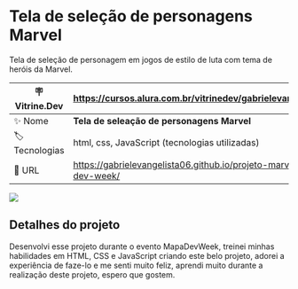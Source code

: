 # Tela de seleção de personagens Marvel

Tela de seleção de personagem em jogos de estilo de luta com tema de heróis da Marvel.

| :placard: Vitrine.Dev |  https://cursos.alura.com.br/vitrinedev/gabrielevangelista094   |
| -------------  | --- |
| :sparkles: Nome        | **Tela de seleação de personagens Marvel**
| :label: Tecnologias | html, css, JavaScript (tecnologias utilizadas)
| :rocket: URL         | https://gabrielevangelista06.github.io/projeto-marvel-mapa-dev-week/

![](https://lh3.googleusercontent.com/YKPFK1IW5eWewsmJDDSPJuQf0_q3iY4BtarzVCIvytRfW39U8Y6nDq5JdxxMz6zwYahytjoYbx9QFpisvorF00A1Q-erxRtBVnaXD95CrRmbmWt3jHzGyL775RKEf4276OkTXlatJZYLe1WMVjkL64v7JcKnvsKtkYhFOnyIWyor6BuHVwLsm1cTbI9qqqPZ8rFxBiCy2S5SqzrapUvnz4aifKUpwqb40uJBp4kX8JT-dMNWQsRxbE_Qw16pkGjddUlaxcMQqEN2K9dtSrHqKu58mpU7O6Raulaxh7TO9_EuZgldd1_E3CWIqs7OCjOBDv-6Rguc2JMizYB-9DzbDIiY3KuBvC8kdmOxzul3V8qQi26J5nHjMYWy_Hhxg4gowXpE3XZD6DPppVF9YqC_tdTqfSQ1C3sB-xoK13YY67uxlanBuG__nFZ_WMfFlYiaLidN7dZIfwp8qhORtOmz5Cna33FUdIF9r_M5WEmCIgd5BJeDJABm9f6S8U9fU5uAXGy1Y_30OMqhAknKWhssEbhP55GhejZ2_cBnWrxzCV4T04ccaKYnJox2nmYrSnQzfErlvJGsQEAVZLXrVubYAiRrMVgC4ha3gHeUJJQk_YPaJw3LpKyORlND2dtfm_Y-mbATjTnwyOrJtF4fNS8FUph938BrFwmDDqOPYPNofkOcu16c1raUeyXFY99OVKdsUaJYWQY4-axoaG1jRlu-HcAcrcMfsUxFlyp8Uq6FgG2VFW5wAG9bZDQFourZVVfrdX2NclzFqcfnvbbOlNUpNAMBM_TGF7LlLlanWJdVSrdBLtFTQLOYmJwL65E0Z0eGp_UdzW4JN28PHMDd-Fk6ku-pgGe51dNuxQcOp3h39lFEOCLKN_2NryFam9T7k92NTenzMQ8_SBthr5avQb11LWkY42R33Q0R-F7SBn-EhO6u8Pe-PIYpkcG2zwcJj6lrZKZ3u2I1dLLrxOIA6QTOU2TPNbHMR73dqwuVSI8IQIpSJ7jdGMNY6PQMyMPkog6Djv7NdMhESu-v0QoZcxaXXg=w534-h258-no?authuser=3#vitrinedev)

## Detalhes do projeto

Desenvolvi esse projeto durante o evento MapaDevWeek, treinei minhas habilidades em HTML, CSS e JavaScript criando este belo projeto, adorei a experiência de faze-lo e me senti muito feliz, aprendi muito durante a realização deste projeto, espero que gostem.

